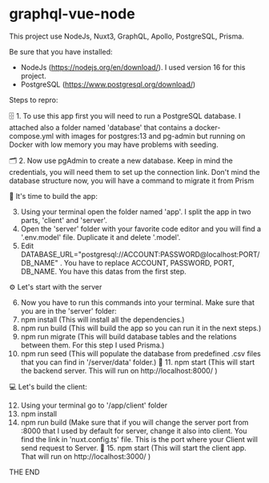 # graphql-vue-node
This project use NodeJs, Nuxt3, GraphQL, Apollo, PostgreSQL, Prisma. 

Be sure that you have installed:
- NodeJs (https://nodejs.org/en/download/). I used version 16 for this project.
- PostgreSQL (https://www.postgresql.org/download/)

Steps to repro:

🗄 1. To use this app first you will need to run a PostgreSQL database. I attached also a folder named 'database' that contains a docker-compose.yml with images for postgres:13 and pg-admin but running on Docker with low memory you may have problems with seeding.

🗂 2. Now use pgAdmin to create a new database. Keep in mind the credentials, you will need them to set up the connection link. Don't mind the database structure now, you will have a command to migrate it from Prism

🔧 It's time to build the app:

  3. Using your terminal open the folder named 'app'. I split the app in two parts, 'client' and 'server'.
  4. Open the 'server' folder with your favorite code editor and you will find a '.env.model' file. Duplicate it and delete '.model'. 
  5. Edit DATABASE_URL="postgresql://ACCOUNT:PASSWORD@localhost:PORT/DB_NAME" . You have to replace ACCOUNT, PASSWORD, PORT, DB_NAME. You have this datas from the first step.
   
⚙️ Let's start with the server
 
  6. Now you have to run this commands into your terminal. Make sure that you are in the 'server' folder:
  7. npm install (This will install all the dependencies.)
  8. npm run build (This will build the app so you can run it in the next steps.)
  9. npm run migrate (This will build database tables and the relations between them. For this step I used Prisma.)
  10. npm run seed (This will populate the database from predefined .csv files that you can find in '/server/data' folder.)
 🚀 11. npm start (This will start the backend server. This will run on http://localhost:8000/ )
 
 

💻 Let's build the client:

  12. Using your terminal go to '/app/client' folder
  13. npm install
  14. npm run build (Make sure that if you will change the server port from :8000 that I used by default for server, change it also into client. You find the link in 'nuxt.config.ts' file. This is the port where your Client will send request to Server.
🚀 15. npm start (This will start the client app. That will run on http://localhost:3000/ )
     
 
  THE END
 

    


